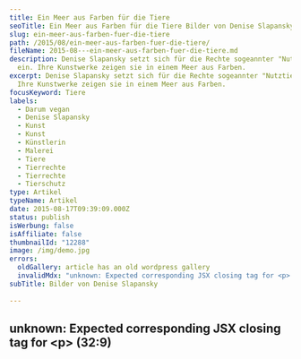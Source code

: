 ```yaml
---
title: Ein Meer aus Farben für die Tiere
seoTitle: Ein Meer aus Farben für die Tiere Bilder von Denise Slapansky
slug: ein-meer-aus-farben-fuer-die-tiere
path: /2015/08/ein-meer-aus-farben-fuer-die-tiere/
fileName: 2015-08---ein-meer-aus-farben-fuer-die-tiere.md
description: Denise Slapansky setzt sich für die Rechte sogeannter "Nutztiere"
  ein. Ihre Kunstwerke zeigen sie in einem Meer aus Farben.
excerpt: Denise Slapansky setzt sich für die Rechte sogeannter "Nutztiere" ein.
  Ihre Kunstwerke zeigen sie in einem Meer aus Farben.
focusKeyword: Tiere
labels:
  - Darum vegan
  - Denise Slapansky
  - Kunst
  - Kunst
  - Künstlerin
  - Malerei
  - Tiere
  - Tierrechte
  - Tierrechte
  - Tierschutz
type: Artikel
typeName: Artikel
date: 2015-08-17T09:39:09.000Z
status: publish
isWerbung: false
isAffiliate: false
thumbnailId: "12288"
image: /img/demo.jpg
errors:
  oldGallery: article has an old wordpress gallery
  invalidMdx: "unknown: Expected corresponding JSX closing tag for <p> (32:9)"
subTitle: Bilder von Denise Slapansky
  
---
```


## unknown: Expected corresponding JSX closing tag for &lt;p> (32:9)

<!--
![Denise auf dem Überlebenshof Scottmaring](http://cardamonchai.com/wp-content/uploads/2015/08/11913231_1009917619054983_262499720_n-640x853.jpg "Denise auf dem Überlebenshof Scottmaring")

**Vor Kurzem berichtete ich hier im Blog über eine sehr liebe Dame, die vegane
Häkelmützen mit Statement [<sup>1</sup>](#1) herstellt und sich für die Rechte
der Tiere einsetzt. Denise Slapansky stellte mir jetzt ihr neuestes Projekt
vor.**

Die kreative Friedbergerin häkelt nicht nur, sie hat noch viele weitere Talente.
Seit frühester Kindheit malt und zeichnet sie, meistens schwarz-weiß mit Kohle,
Bleistift oder Kreide. Später kam dann noch die Bildhauerei dazu.

## Farbe, Licht und Freiheit

Während ihrer Ausbildung zur Kunsttherapeutin entdeckte Denise die Farben für
sich, lernte sie kennen und lieben und bringt sie seitdem in ihren Kunstwerken
zum Einsatz.

<blockquote>Mit meinen Bildern setze ich sogenannte "Nutztiere" in ein "Meer aus Farben". So heißt auch ein Song des Berliner Singer/Songwriter-Duos Berge. Er hat mich sehr inspiriert und könnte auch von einigen der Tiere gesungen werden. [<sup>2</sup>](#2)  So muss das für sie sein, wenn sie befreit werden.

![Denise beim Zaunbau auf dem Überlebenshof](http://cardamonchai.com/wp-content/uploads/2015/08/11910611_1009917545721657_897681080_n-640x853.jpg "Denise beim Zaunbau auf dem Überlebenshof")

Licht, nur durch das Licht entstehende Farben, Luft, Freiheit, Liebe. Das fängt
schon beim Futter an: Der Einheitsfraß, den z. B. Schweine bekommen: Ein grauer
Brei, der den Kot flüssig halten soll, damit dieser durch die Spalten im Stall
abfließt, denn während der sogenannten Mastperiode wird der ja nicht gereinigt.

Die Tiere, die ich male, konnten diesem Schicksal entfliehen, sind am Leben und
haben die Farben, das Leben, die Schönheit und ihre Sinne entdeckt. Sie durften
die Liebe der Menschen kennenlernen und nicht nur ihre dunkle Seite.

Ich bin keine Tiermalerin. Es geht mir nicht um das "Genauso wie", dafür gibt es
Fotografen oder andere, die sich darauf spezialisiert haben. Meine Bilder setzen
die Tiere in einen Kontext, in dem sie sein sollten: Mitten im Leben, das bunt
und schön ist, das man genießen muss, es ist das Einzige, das uns allen wirklich
gehört.</blockquote>

![Bild aus dem Atelier von Denise](http://cardamonchai.com/wp-content/uploads/2015/08/11846215_1006376552742423_1526749849_n-640x480.jpg "Bild aus dem Atelier von Denise")

Denise geht es um die Stimmung, den Ausdruck und den Kontext. Sie möchte, dass
ihre Bilder immer wieder gerne angesehen werden.

> Der Betrachter soll sich selbst mit Farben, mit Leben und mit positiver
> Stimmung auftanken.

Die Künstlerin möchte mit ihren Werken nicht nur eine positive und entlastende
Stimmung ausstrahlen, sondern letztlich auch klarmachen, dass die Tiere nicht da
hingehören, wo sie gehalten werden. Einige der Bilder spendet sie an
Überlebenshöfe, die diese versteigern und damit etwas zum Unterhalt ihrer Tiere
beitragen können.

## Sissi und Franz

![Sissi und Franz](http://cardamonchai.com/wp-content/uploads/2015/08/11872662_1009917649054980_786126211_n-640x360.jpg "Sissi und Franz")

Während mir Denise von ihren Kunstwerken erzählte, berichtete sie mir auch von
Sissi und Franz. Sissi wurde von einer Tierärztin entdeckt, die ihn auf einen
Überlebenshof [<sup>3</sup>](#3) brachte. Dort kümmert man sich seither um ihre
Versorgung.

Sissis Retterin ist so verliebt in das Schweinekind, dass sie fand, Sissi müsse
Gesellschaft bekommen. Die Betreiberin des Hofes bekam dann Franz geschenkt, der
aufgrund eines Hodendurchbruchs für den Bauern "wertlos" geworden war.

![Franz](http://cardamonchai.com/wp-content/uploads/2015/08/11882296_1007471632632915_4177767694622563308_o-640x853.jpg "Franz")

Die beiden waren von Anfang an ein Herz und eine Seele, Sissi kümmert sich ganz
rührend um den kleinen Mann. Wenn es die Zeit zulässt, besucht Denise die beiden
und hilft bei den Renovierungsarbeiten auf dem Hof mit.

Franz wird auch auf dem nächsten Bild von Denise zu sehen sein, das derzeit in
Arbeit ist, außerdem wird er das Motiv für den nächsten Stoff ihrer Mützenmarke
WYOB [<sup>1</sup>](#1) sein.

## Bildergalerie: Tiere von Denise Slapansky

[gallery type="rectangular" link="none"
ids="12292,12290,12288,12289,12287,12285,12283,12284,12282,12280,12279"]

Mit lieben Grüßen von Denise sind hier für Euch Berge mit "Meer aus Farben":

<iframe src="https://www.youtube.com/embed/7rHWnRHd3lg" width="560" height="315" frameborder="0" allowfullscreen="allowfullscreen"></iframe>-  [1]  [WYOB - Vegane Mützen mit Statement](/2015/04/vegane-haekelmuetzen-mit-statement/)
-  [2]  [Berge - "Meer aus Farben"](https://www.youtube.com/watch?v=7rHWnRHd3lg)
-  [3]  [Überlebenshof Scottmaring](http://www.tiere-leben.de/Scottmaring.html)

-->

  